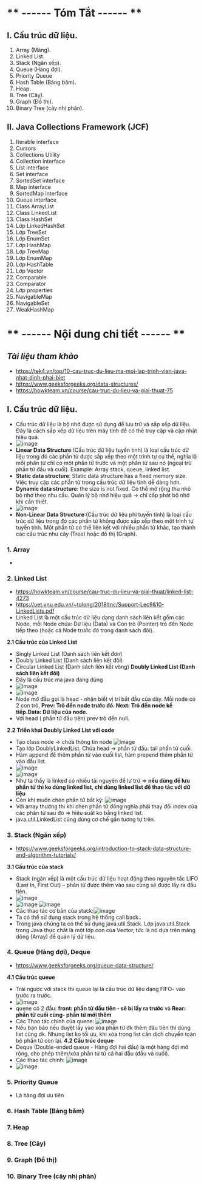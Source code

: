 # ** ------ Tóm Tắt ------ **

## I. Cấu trúc dữ liệu.
1. Array (Mảng).
2. Linked List.
3. Stack (Ngăn xếp). 
4. Queue (Hàng đợi). 
5. Priority Queue
6. Hash Table (Bảng băm). 
7. Heap. 
8. Tree (Cây). 
9. Graph (Đồ thị).
10. Binary Tree (cây nhị phân). 
## II. Java Collections Framework (JCF)
1. Iterable interface
2. Cursors
3. Collections Utility
4. Collection interface
5. List interface
6. Set interface
7. SortedSet interface
8. Map interface
9. SortedMap interface
10. Queue interface
11. Class ArrayList
12. Class LinkedList
13. Class HashSet
14. Lớp LinkedHashSet
15. Lớp TreeSet
16. Lớp EnumSet
17. Lớp HashMap
18. Lớp TreeMap
19. Lớp EnumMap
20. Lớp HashTable
21. Lớp Vector
22. Comparable
23. Comparator
24. Lớp properties
25. NavigableMap
26. NavigableSet
27. WeakHashMap

# **  ------ Nội dung chi tiết ------ **

## ***Tài liệu tham khảo***
- https://tek4.vn/top/10-cau-truc-du-lieu-ma-moi-lap-trinh-vien-java-nhat-dinh-phai-biet
- https://www.geeksforgeeks.org/data-structures/
- https://howkteam.vn/course/cau-truc-du-lieu-va-giai-thuat-75
## I. Cấu trúc dữ liệu.
- Cấu trúc dữ liệu là bộ nhớ được sử dụng để lưu trữ và sắp xếp dữ liệu. Đây là cách sắp xếp dữ liệu trên máy tính để có thể truy cập và cập nhật hiệu quả.
- ![image](https://github.com/user-attachments/assets/ac9b5cc8-3488-41fe-88b7-a2eda1b419ca)
- **Linear Data Structure**:(Cấu trúc dữ liệu tuyến tính) là loại cấu trúc dữ liệu trong đó các phần tử được sắp xếp theo một trình tự cụ thể, nghĩa là mỗi phần tử chỉ có một phần tử trước và một phần tử sau nó (ngoại trừ phần tử đầu và cuối). Example: Array  stack, queue, linked list.
- **Static data structure**: Static data structure has a fixed memory size. Việc truy cập các phần tử trong cấu trúc dữ liệu tĩnh dễ dàng hơn.
- **Dynamic data structure**: the size is not fixed. Có thể mở rộng thu nhỏ bộ nhớ theo nhu cầu. Quản lý bộ nhớ hiệu quả -> chỉ cấp phát bộ nhớ khi cần thiết.
- ![image](https://github.com/user-attachments/assets/79bbf8d7-1aba-48a4-b156-cce8a2b87c60)
- **Non-Linear Data Structure**:(Cấu trúc dữ liệu phi tuyến tính) là loại cấu trúc dữ liệu trong đó các phần tử không được sắp xếp theo một trình tự tuyến tính. Một phần tử có thể liên kết với nhiều phần tử khác, tạo thành các cấu trúc như cây (Tree) hoặc đồ thị (Graph).
### 1. Array
- 
### 2. Linked List
- https://howkteam.vn/course/cau-truc-du-lieu-va-giai-thuat/linked-list-4273
- https://uet.vnu.edu.vn/~tqlong/2018ltnc/Support-Lec9&10-LinkedLists.pdf
- Linked List là một cấu trúc dữ liệu dạng danh sách liên kết gồm các Node, mỗi Node chứa: Dữ liệu (Data) và Con trỏ (Pointer) trỏ đến Node tiếp theo (hoặc cả Node trước đó trong danh sách đôi).
  
**2.1 Cấu trúc của Linked List**
- Singly Linked List (Danh sách liên kết đơn)
- Doubly Linked List (Danh sách liên kết đôi)
- Circular Linked List (Danh sách liên kết vòng)
**Doubly Linked List (Danh sách liên kết đôi)**
- Đây là cấu trúc mà java đang dùng
- ![image](https://github.com/user-attachments/assets/c341c982-b4c1-438d-b77a-64ac9bebd0be)
- ![image](https://github.com/user-attachments/assets/8b17b77e-9129-45d6-84d4-d54d95888208)
- Node mở đầu gọi là head - nhận biết vị trí bắt đầu của dãy. Mỗi node có 2 con trỏ, **Prev: Trỏ đến node trước đó. Next: Trỏ đến node kế tiếp.Data: Dữ liệu của node.**
- Với head ( phần tử đầu tiên) prev trỏ đến null.

**2.2 Triển khai Doubly Linked List với code**
- Tạo class node -> chứa thông tin node ![image](https://github.com/user-attachments/assets/623eb824-18da-473e-818c-8370ca966b26)
- Tạo lớp DoublyLinkedList. Chứa head -> phần từ đầu. tail phần tử cuối.
- Hàm append để thêm phần tử vào cuối list, hàm prepend thêm phần tử vào đầu list.
- ![image](https://github.com/user-attachments/assets/a1041954-a650-424b-a0c6-03ed95d2bb5c)
- ![image](https://github.com/user-attachments/assets/092f05b1-5c50-4be3-a7ae-7ca54a46e59d)
- Như ta thấy là linked có nhiều tài nguyên để lư trữ => **nếu dùng để lưu phần tử thì ko dùng linked list, chỉ dùng linked list để thao tác với dữ liệu**
- Còn khi muốn chèn phần tử bất kỳ: ![image](https://github.com/user-attachments/assets/f4b8bf34-eade-44a2-84d0-76cb33a0c156)
- Với array thường thì khi chèn phần tử đồng nghĩa phải thay đổi index của các phần tử sau đó => hiệu suất ko bằng linked list.
- java.util.LinkedList cũng dùng cơ chế gần tương tự trên.
### 3. Stack (Ngăn xếp)
- https://www.geeksforgeeks.org/introduction-to-stack-data-structure-and-algorithm-tutorials/

**3.1 Cấu trúc của stack**
- Stack (ngăn xếp) là một cấu trúc dữ liệu hoạt động theo nguyên tắc LIFO (Last In, First Out) – phần tử được thêm vào sau cùng sẽ được lấy ra đầu tiên.
- ![image](https://github.com/user-attachments/assets/a7e20c04-c57d-4012-ba9e-0852bb41155e)
- ![image](https://github.com/user-attachments/assets/e575e048-cddb-4e1c-8f6c-8716bb0c0f7c) ![image](https://github.com/user-attachments/assets/1bc11dbf-da2b-4a7f-a091-4243bb5d0f0e)
- Các thao tác cơ bản của stack:![image](https://github.com/user-attachments/assets/6f3162b4-ebad-4e82-a349-e3bd6726787a)
- Ta có thể sử dụng stack trong hệ thống call back.. 
- Trong java chúng ta có thể sử dụng java.util.Stack. Lớp java.util.Stack trong Java thực chất là một lớp con của Vector<E>, tức là nó dựa trên mảng động (Array) để quản lý dữ liệu.

### 4. Queue (Hàng đợi), Deque
- https://www.geeksforgeeks.org/queue-data-structure/

**4.1 Cấu trúc queue**
- Trái ngược với stack thì queue lại là cấu trúc dữ liệu dạng FIFO- vào trước ra trước.
- ![image](https://github.com/user-attachments/assets/a8f710c3-ef50-42b0-9209-8cf2211b4c8e)
- quene có 2 đầu: **front: phần tử đầu tiên - sẽ bị lấy ra trước** và **Rear: phần tử cuối cùng- phần tử mới thêm**
- Các Thao tác chính của quene: ![image](https://github.com/user-attachments/assets/86b03ec5-487c-4d26-ab00-fe7e765d9f71)
- Nếu bạn bảo nếu duyệt lấy vào xóa phần tử đk thêm đâu tiên thì dùng list cũng dk. Nhưng list ko tối ưu, khi xóa trong list cần dịch chuyển toàn bộ phần tử còn lại.
**4.2 Cấu trúc deque**
- Deque (Double-ended queue - Hàng đợi hai đầu) là một hàng đợi mở rộng, cho phép thêm/xóa phần tử từ cả hai đầu (đầu và cuối).
- Các thao tác chính: ![image](https://github.com/user-attachments/assets/aa527d6d-e9f1-48d4-8ce1-a0dfbe971bec)
- ![image](https://github.com/user-attachments/assets/3c04df3c-7e3c-446e-a5a9-b7bd636fe3d5)
  
### 5. Priority Queue
- Là hàng đợi ưu tiên
### 6. Hash Table (Bảng băm)
### 7. Heap
### 8. Tree (Cây)
### 9. Graph (Đồ thị)
### 10. Binary Tree (cây nhị phân)
